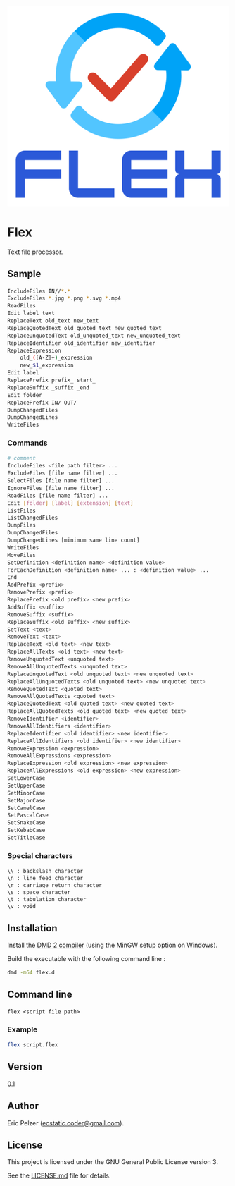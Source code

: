 ![](https://github.com/senselogic/FLEX/blob/master/LOGO/flex.png)

# Flex

Text file processor.

## Sample

```bash
IncludeFiles IN//*.*
ExcludeFiles *.jpg *.png *.svg *.mp4
ReadFiles
Edit label text
ReplaceText old_text new_text
ReplaceQuotedText old_quoted_text new_quoted_text
ReplaceUnquotedText old_unquoted_text new_unquoted_text
ReplaceIdentifier old_identifier new_identifier
ReplaceExpression
    old_([A-Z]+)_expression
    new_$1_expression
Edit label
ReplacePrefix prefix_ start_
ReplaceSuffix _suffix _end
Edit folder
ReplacePrefix IN/ OUT/
DumpChangedFiles
DumpChangedLines
WriteFiles
```

### Commands

```bash
# comment
IncludeFiles <file path filter> ...
ExcludeFiles [file name filter] ...
SelectFiles [file name filter] ...
IgnoreFiles [file name filter] ...
ReadFiles [file name filter] ...
Edit [folder] [label] [extension] [text]
ListFiles
ListChangedFiles
DumpFiles
DumpChangedFiles
DumpChangedLines [minimum same line count]
WriteFiles
MoveFiles
SetDefinition <definition name> <definition value>
ForEachDefinition <definition name> ... : <definition value> ...
End
AddPrefix <prefix>
RemovePrefix <prefix>
ReplacePrefix <old prefix> <new prefix>
AddSuffix <suffix>
RemoveSuffix <suffix>
ReplaceSuffix <old suffix> <new suffix>
SetText <text>
RemoveText <text>
ReplaceText <old text> <new text>
ReplaceAllTexts <old text> <new text>
RemoveUnquotedText <unquoted text>
RemoveAllUnquotedTexts <unquoted text>
ReplaceUnquotedText <old unquoted text> <new unquoted text>
ReplaceAllUnquotedTexts <old unquoted text> <new unquoted text>
RemoveQuotedText <quoted text>
RemoveAllQuotedTexts <quoted text>
ReplaceQuotedText <old quoted text> <new quoted text>
ReplaceAllQuotedTexts <old quoted text> <new quoted text>
RemoveIdentifier <identifier>
RemoveAllIdentifiers <identifier>
ReplaceIdentifier <old identifier> <new identifier>
ReplaceAllIdentifiers <old identifier> <new identifier>
RemoveExpression <expression>
RemoveAllExpressions <expression>
ReplaceExpression <old expression> <new expression>
ReplaceAllExpressions <old expression> <new expression>
SetLowerCase
SetUpperCase
SetMinorCase
SetMajorCase
SetCamelCase
SetPascalCase
SetSnakeCase
SetKebabCase
SetTitleCase
```

### Special characters

```
\\ : backslash character
\n : line feed character
\r : carriage return character
\s : space character
\t : tabulation character
\v : void
```

## Installation

Install the [DMD 2 compiler](https://dlang.org/download.html) (using the MinGW setup option on Windows).

Build the executable with the following command line :

```bash
dmd -m64 flex.d
```

## Command line

```
flex <script file path>
```

### Example

```bash
flex script.flex
```

## Version

0.1

## Author

Eric Pelzer (ecstatic.coder@gmail.com).

## License

This project is licensed under the GNU General Public License version 3.

See the [LICENSE.md](LICENSE.md) file for details.
